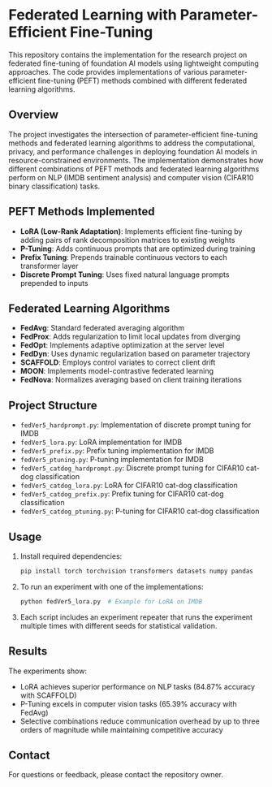 # Federated Learning with Parameter-Efficient Fine-Tuning

This repository contains the implementation for the research project on federated fine-tuning of foundation AI models using lightweight computing approaches. The code provides implementations of various parameter-efficient fine-tuning (PEFT) methods combined with different federated learning algorithms.

## Overview

The project investigates the intersection of parameter-efficient fine-tuning methods and federated learning algorithms to address the computational, privacy, and performance challenges in deploying foundation AI models in resource-constrained environments. The implementation demonstrates how different combinations of PEFT methods and federated learning algorithms perform on NLP (IMDB sentiment analysis) and computer vision (CIFAR10 binary classification) tasks.

## PEFT Methods Implemented

- **LoRA (Low-Rank Adaptation)**: Implements efficient fine-tuning by adding pairs of rank decomposition matrices to existing weights
- **P-Tuning**: Adds continuous prompts that are optimized during training
- **Prefix Tuning**: Prepends trainable continuous vectors to each transformer layer
- **Discrete Prompt Tuning**: Uses fixed natural language prompts prepended to inputs

## Federated Learning Algorithms

- **FedAvg**: Standard federated averaging algorithm
- **FedProx**: Adds regularization to limit local updates from diverging
- **FedOpt**: Implements adaptive optimization at the server level
- **FedDyn**: Uses dynamic regularization based on parameter trajectory
- **SCAFFOLD**: Employs control variates to correct client drift
- **MOON**: Implements model-contrastive federated learning
- **FedNova**: Normalizes averaging based on client training iterations

## Project Structure

- `fedVer5_hardprompt.py`: Implementation of discrete prompt tuning for IMDB
- `fedVer5_lora.py`: LoRA implementation for IMDB
- `fedVer5_prefix.py`: Prefix tuning implementation for IMDB
- `fedVer5_ptuning.py`: P-tuning implementation for IMDB
- `fedVer5_catdog_hardprompt.py`: Discrete prompt tuning for CIFAR10 cat-dog classification
- `fedVer5_catdog_lora.py`: LoRA for CIFAR10 cat-dog classification
- `fedVer5_catdog_prefix.py`: Prefix tuning for CIFAR10 cat-dog classification
- `fedVer5_catdog_ptuning.py`: P-tuning for CIFAR10 cat-dog classification

## Usage

1. Install required dependencies:
   ```bash
   pip install torch torchvision transformers datasets numpy pandas
   ```

2. To run an experiment with one of the implementations:
   ```bash
   python fedVer5_lora.py  # Example for LoRA on IMDB
   ```

3. Each script includes an experiment repeater that runs the experiment multiple times with different seeds for statistical validation.

## Results

The experiments show:
- LoRA achieves superior performance on NLP tasks (84.87% accuracy with SCAFFOLD)
- P-Tuning excels in computer vision tasks (65.39% accuracy with FedAvg)
- Selective combinations reduce communication overhead by up to three orders of magnitude while maintaining competitive accuracy

## Contact

For questions or feedback, please contact the repository owner.
